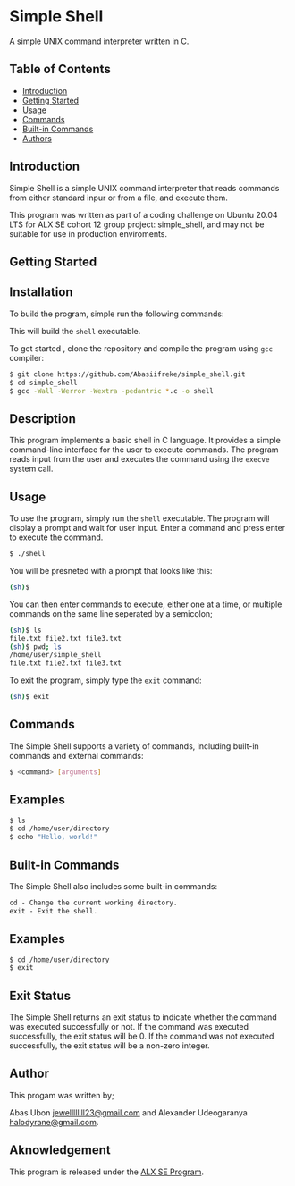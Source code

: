 # Simple Shell

A simple UNIX command interpreter written in C.

## Table of Contents

- [Introduction](#introduction)
- [Getting Started](#getting-started)
- [Usage](#usage)
- [Commands](#commands)
- [Built-in Commands](#built-in-commands)
- [Authors](#authors)

## Introduction

Simple Shell is a simple UNIX command interpreter that reads commands from either standard inpur or from a file, and execute them.

This program was written as part of a coding challenge on Ubuntu 20.04 LTS for ALX SE cohort 12 group project: simple\_shell, and may not be suitable for use in production enviroments.

## Getting Started

## Installation

To build the program, simple run the following commands:

This will build the `shell` executable.

To get started , clone the repository and compile the program using `gcc` compiler:

```bash
$ git clone https://github.com/Abasiifreke/simple_shell.git
$ cd simple_shell
$ gcc -Wall -Werror -Wextra -pedantric *.c -o shell
```

## Description

This program implements a basic shell in C language. It provides a simple command-line interface for the user to execute commands. The program reads input from the user and executes the command using the `execve` system call.

## Usage

To use the program, simply run the `shell` executable. The program will display a prompt and wait for user input. Enter a command and press enter to execute the command.

```bash
$ ./shell
```

You will be presneted with a prompt that looks like this:

```bash
(sh)$
```
You can then enter commands to execute, either one at a time, or multiple commands on the same line seperated by a semicolon;

```bash
(sh)$ ls
file.txt file2.txt file3.txt
(sh)$ pwd; ls
/home/user/simple_shell
file.txt file2.txt file3.txt
```

To exit the program, simply type the `exit` command:

```bash
(sh)$ exit
```

## Commands

The Simple Shell supports a variety of commands, including built-in commands and external commands:

```bash
$ <command> [arguments]
```

## Examples

```bash
$ ls
$ cd /home/user/directory
$ echo "Hello, world!"
```

## Built-in Commands

The Simple Shell also includes some built-in commands:

```txt
cd - Change the current working directory.
exit - Exit the shell.
```

## Examples

```bash
$ cd /home/user/directory
$ exit
```

## Exit Status

The Simple Shell returns an exit status to indicate whether the command was executed successfully or not. If the command was executed successfully, the exit status will be 0. If the command was not executed successfully, the exit status will be a non-zero integer.

## Author

This progam was written by;

Abas Ubon [<jewellllllll23@gmail.com>](https://github.com/Abasiifreke) and
Alexander Udeogaranya [<halodyrane@gmail.com>](https://github.com/Dr-dyrane).

## Aknowledgement

This program is released under the [ALX SE Program](https://www.alxafrica.com/software-engineering/).

